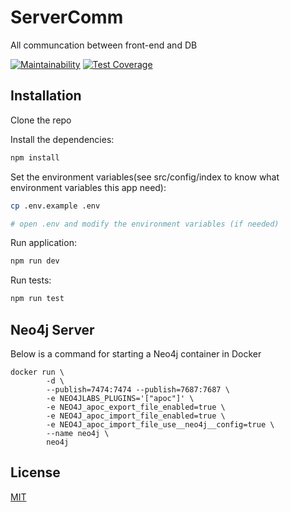 # ServerComm
All communcation between front-end and DB

[![Maintainability](https://api.codeclimate.com/v1/badges/a3f4a30c736bae992234/maintainability)](https://codeclimate.com/github/RnDAO/tc-serverComm/maintainability)
[![Test Coverage](https://api.codeclimate.com/v1/badges/a3f4a30c736bae992234/test_coverage)](https://codeclimate.com/github/RnDAO/tc-serverComm/test_coverage)

## Installation

Clone the repo

Install the dependencies:

```bash
npm install
```


Set the environment variables(see src/config/index to know what environment variables this app need):

```bash
cp .env.example .env

# open .env and modify the environment variables (if needed)
```

Run application:
```bash
npm run dev
```

Run tests:
```bash
npm run test
```

## Neo4j Server 

Below is a command for starting a Neo4j container in Docker
```
docker run \
        -d \
        --publish=7474:7474 --publish=7687:7687 \
        -e NEO4JLABS_PLUGINS='["apoc"]' \
        -e NEO4J_apoc_export_file_enabled=true \
        -e NEO4J_apoc_import_file_enabled=true \
        -e NEO4J_apoc_import_file_use__neo4j__config=true \
        --name neo4j \
        neo4j
```

## License

[MIT](LICENSE)